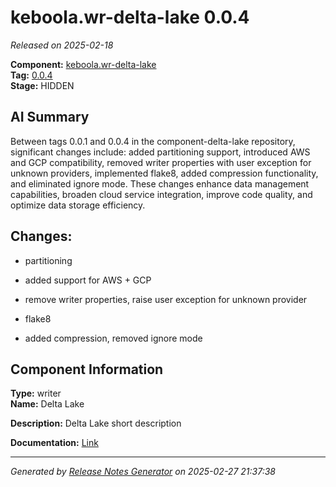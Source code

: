 # keboola.wr-delta-lake 0.0.4

_Released on 2025-02-18_

**Component:** [keboola.wr-delta-lake](https://github.com/keboola/component-delta-lake)  
**Tag:** [0.0.4](https://github.com/keboola/component-delta-lake/releases/tag/0.0.4)  
**Stage:** HIDDEN  


## AI Summary
Between tags 0.0.1 and 0.0.4 in the component-delta-lake repository, significant changes include: added partitioning support, introduced AWS and GCP compatibility, removed writer properties with user exception for unknown providers, implemented flake8, added compression functionality, and eliminated ignore mode. These changes enhance data management capabilities, broaden cloud service integration, improve code quality, and optimize data storage efficiency.



## Changes:



- partitioning 




- added support for AWS + GCP 




- remove writer properties, raise user exception for unknown provider 




- flake8 




- added compression, removed ignore mode 






## Component Information
**Type:** writer  
**Name:** Delta Lake  

**Description:** Delta Lake short description  


**Documentation:** [Link](https://github.com/keboola/component-delta-lake.git/blob/master/README.md)  



---
_Generated by [Release Notes Generator](https://github.com/keboola/release-notes-generator) on 2025-02-27 21:37:38_ 